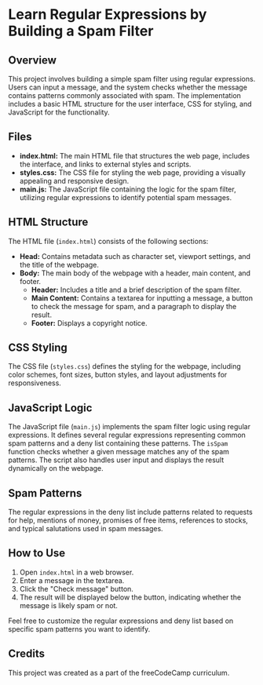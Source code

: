 # Learn Regular Expressions by Building a Spam Filter

## Overview
This project involves building a simple spam filter using regular expressions. Users can input a message, and the system checks whether the message contains patterns commonly associated with spam. The implementation includes a basic HTML structure for the user interface, CSS for styling, and JavaScript for the functionality.

## Files
- **index.html:** The main HTML file that structures the web page, includes the interface, and links to external styles and scripts.
- **styles.css:** The CSS file for styling the web page, providing a visually appealing and responsive design.
- **main.js:** The JavaScript file containing the logic for the spam filter, utilizing regular expressions to identify potential spam messages.

## HTML Structure
The HTML file (`index.html`) consists of the following sections:
- **Head:** Contains metadata such as character set, viewport settings, and the title of the webpage.
- **Body:** The main body of the webpage with a header, main content, and footer.
  - **Header:** Includes a title and a brief description of the spam filter.
  - **Main Content:** Contains a textarea for inputting a message, a button to check the message for spam, and a paragraph to display the result.
  - **Footer:** Displays a copyright notice.

## CSS Styling
The CSS file (`styles.css`) defines the styling for the webpage, including color schemes, font sizes, button styles, and layout adjustments for responsiveness.

## JavaScript Logic
The JavaScript file (`main.js`) implements the spam filter logic using regular expressions. It defines several regular expressions representing common spam patterns and a deny list containing these patterns. The `isSpam` function checks whether a given message matches any of the spam patterns. The script also handles user input and displays the result dynamically on the webpage.

## Spam Patterns
The regular expressions in the deny list include patterns related to requests for help, mentions of money, promises of free items, references to stocks, and typical salutations used in spam messages.

## How to Use
1. Open `index.html` in a web browser.
2. Enter a message in the textarea.
3. Click the "Check message" button.
4. The result will be displayed below the button, indicating whether the message is likely spam or not.

Feel free to customize the regular expressions and deny list based on specific spam patterns you want to identify.

## Credits
This project was created as a part of the freeCodeCamp curriculum.



